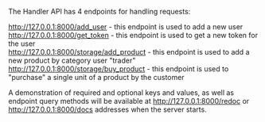 The Handler API has 4 endpoints for handling requests: 

http://127.0.0.1:8000/add_user - this endpoint is used to add a new user  
http://127.0.0.1:8000/get_token - this endpoint is used to get a new token for the user  
http://127.0.0.1:8000/storage/add_product - this endpoint is used to add a new product by category user "trader"  
http://127.0.0.1:8000/storage/buy_product - this endpoint is used to "purchase" a single unit of a product by the customer  
  
A demonstration of required and optional keys and values, as well as endpoint query methods will be available at http://127.0.0.1:8000/redoc or http://127.0.0.1:8000/docs addresses when the server starts.

